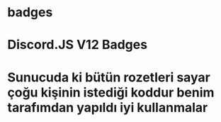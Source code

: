 # badges
# Discord.JS V12 Badges
# Sunucuda ki bütün rozetleri sayar çoğu kişinin istediği koddur benim tarafımdan yapıldı iyi kullanmalar

